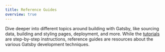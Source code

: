 ```yaml
---
title: Reference Guides
overview: true
---
```


Dive deeper into different topics around building with Gatsby, like sourcing data, building and styling pages, deployment, and more. While the [tutorials](/tutorial/) are step-by-step instructions, reference guides are resources about the various Gatsby development techniques.

<GuideList items={props.item.children} />
